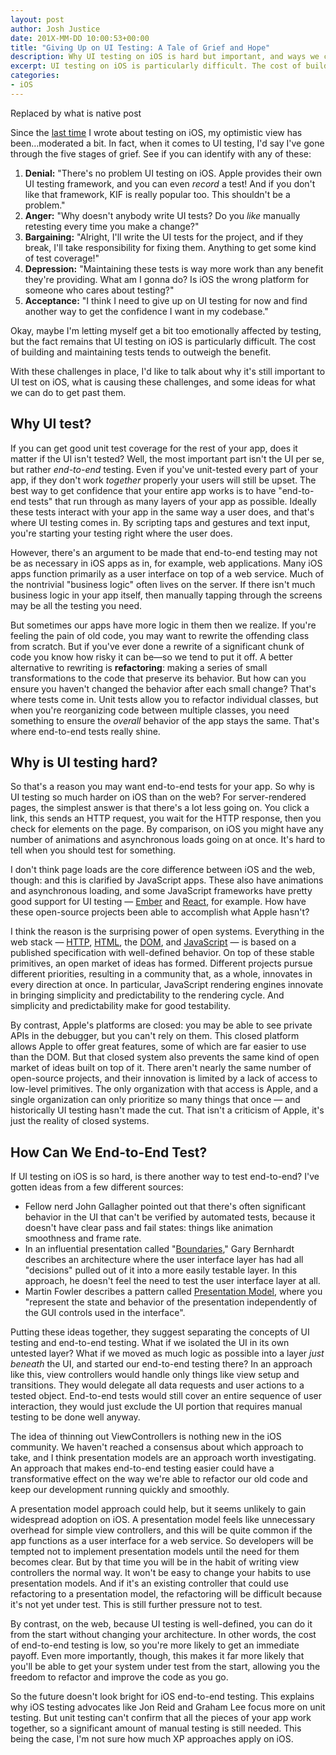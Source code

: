 ```yaml
---
layout: post
author: Josh Justice
date: 201X-MM-DD 10:00:53+00:00
title: "Giving Up on UI Testing: A Tale of Grief and Hope"
description: Why UI testing on iOS is hard but important, and ways we could make it easier.
excerpt: UI testing on iOS is particularly difficult. The cost of building and maintaining tests tends to outweigh the benefit. With these challenges in place, I'd like to talk about why it's still important to UI test on iOS, what is causing these challenges, and some ideas for what we can do to get past them.
categories:
- iOS
---
```


Replaced by what is native post

Since the [last time][last-time] I wrote about testing on iOS, my optimistic view has been…moderated a bit.
In fact, when it comes to UI testing, I'd say I've gone through the five stages of grief.
See if you can identify with any of these:

1. **Denial:** "There's no problem UI testing on iOS.
    Apple provides their own UI testing framework, and you can even *record* a test!
    And if you don't like that framework, KIF is really popular too.
    This shouldn't be a problem."
2. **Anger:** "Why doesn't anybody write UI tests?
    Do you *like* manually retesting every time you make a change?"
3. **Bargaining:** "Alright, I'll write the UI tests for the project, and if they break, I'll take responsibility for fixing them.
    Anything to get some kind of test coverage!"
4. **Depression:** "Maintaining these tests is way more work than any benefit they're providing.
    What am I gonna do?
    Is iOS the wrong platform for someone who cares about testing?"
5. **Acceptance:** "I think I need to give up on UI testing for now and find another way to get the confidence I want in my codebase."

Okay, maybe I'm letting myself get a bit too emotionally affected by testing, but the fact remains that UI testing on iOS is particularly difficult.
The cost of building and maintaining tests tends to outweigh the benefit.

With these challenges in place, I'd like to talk about why it's still important to UI test on iOS, what is causing these challenges, and some ideas for what we can do to get past them.

## Why UI test?

If you can get good unit test coverage for the rest of your app, does it matter if the UI isn't tested?
Well, the most important part isn't the UI per se, but rather *end-to-end* testing.
Even if you've unit-tested every part of your app, if they don't work *together* properly your users will still be upset.
The best way to get confidence that your entire app works is to have "end-to-end tests" that run through as many layers of your app as possible.
Ideally these tests interact with your app in the same way a user does, and that's where UI testing comes in.
By scripting taps and gestures and text input, you're starting your testing right where the user does.

However, there's an argument to be made that end-to-end testing may not be as necessary in iOS apps as in, for example, web applications.
Many iOS apps function primarily as a user interface on top of a web service.
Much of the nontrivial "business logic" often lives on the server.
If there isn't much business logic in your app itself, then manually tapping through the screens may be all the testing you need.

But sometimes our apps have more logic in them then we realize.
If you're feeling the pain of old code, you may want to rewrite the offending class from scratch.
But if you've ever done a rewrite of a significant chunk of code you know how risky it can be—so we tend to put it off.
A better alternative to rewriting is **refactoring**: making a series of small transformations to the code that preserve its behavior.
But how can you ensure you haven't changed the behavior after each small change?
That's where tests come in.
Unit tests allow you to refactor individual classes, but when you're reorganizing code between multiple classes, you need something to ensure the _overall_ behavior of the app stays the same.
That's where end-to-end tests really shine.

## Why is UI testing hard?

So that's a reason you may want end-to-end tests for your app.
So why is UI testing so much harder on iOS than on the web?
For server-rendered pages, the simplest answer is that there's a lot less going on.
You click a link, this sends an HTTP request, you wait for the HTTP response, then you check for elements on the page.
By comparison, on iOS you might have any number of animations and asynchronous loads going on at once.
It's hard to tell when you should test for something.

I don't think page loads are the core difference between iOS and the web, though: and this is clarified by JavaScript apps.
These also have animations and asynchronous loading, and some JavaScript frameworks have pretty good support for UI testing — [Ember][ember] and [React][enzyme], for example.
How have these open-source projects been able to accomplish what Apple hasn't?

I think the reason is the surprising power of open systems.
Everything in the web stack — [HTTP][http], [HTML][html], the [DOM][dom], and [JavaScript][ecmascript] — is based on a published specification with well-defined behavior.
On top of these stable primitives, an open market of ideas has formed.
Different projects pursue different priorities, resulting in a community that, as a whole, innovates in every direction at once.
In particular, JavaScript rendering engines innovate in bringing simplicity and predictability to the rendering cycle.
And simplicity and predictability make for good testability.

By contrast, Apple's platforms are closed: you may be able to see private APIs in the debugger, but you can't rely on them.
This closed platform allows Apple to offer great features, some of which are far easier to use than the DOM.
But that closed system also prevents the same kind of open market of ideas built on top of it.
There aren't nearly the same number of open-source projects, and their innovation is limited by a lack of access to low-level primitives.
The only organization with that access is Apple, and a single organization can only prioritize so many things that once — and historically UI testing hasn't made the cut.
That isn't a criticism of Apple, it's just the reality of closed systems.

## How Can We End-to-End Test?

If UI testing on iOS is so hard, is there another way to test end-to-end?
I've gotten ideas from a few different sources:

- Fellow nerd John Gallagher pointed out that there's often significant behavior in the UI that can't be verified by automated tests, because it doesn't have clear pass and fail states: things like animation smoothness and frame rate.
- In an influential presentation called "[Boundaries][boundaries]," Gary Bernhardt describes an architecture where the user interface layer has had all "decisions" pulled out of it into a more easily testable layer.
    In this approach, he doesn't feel the need to test the user interface layer at all.
- Martin Fowler describes a pattern called [Presentation Model][presentation-model], where you "represent the state and behavior of the presentation independently of the GUI controls used in the interface".

Putting these ideas together, they suggest separating the concepts of UI testing and end-to-end testing.
What if we isolated the UI in its own untested layer?
What if we moved as much logic as possible into a layer *just beneath* the UI, and started our end-to-end testing there?
In an approach like this, view controllers would handle only things like view setup and transitions.
They would delegate all data requests and user actions to a tested object.
End-to-end tests would still cover an entire sequence of user interaction, they would just exclude the UI portion that requires manual testing to be done well anyway.

The idea of thinning out ViewControllers is nothing new in the iOS community.
We haven't reached a consensus about which approach to take, and I think presentation models are an approach worth investigating.
An approach that makes end-to-end testing easier could have a transformative effect on the way we're able to refactor our old code and keep our development running quickly and smoothly.

A presentation model approach could help, but it seems unlikely to gain widespread adoption on iOS. A presentation model feels like unnecessary overhead for simple view controllers, and this will be quite common if the app functions as a user interface for a web service. So developers will be tempted not to implement presentation models until the need for them becomes clear. But by that time you will be in the habit of writing view controllers the normal way. It won't be easy to change your habits to use presentation models. And if it's an existing controller that could use refactoring to a presentation model, the refactoring will be difficult because it's not yet under test. This is still further pressure not to test.

By contrast, on the web, because UI testing is well-defined, you can do it from the start without changing your architecture. In other words, the cost of end-to-end testing is low, so you're more likely to get an immediate payoff. Even more importantly, though, this makes it far more likely that you'll be able to get your system under test from the start, allowing you the freedom to refactor and improve the code as you go.

So the future doesn't look bright for iOS end-to-end testing. This explains why iOS testing advocates like Jon Reid and Graham Lee focus more on unit testing. But unit testing can't confirm that all the pieces of your app work together, so a significant amount of manual testing is still needed. This being the case, I'm not sure how much XP approaches apply on iOS.

[last-time]: https://www.bignerdranch.com/blog/a-rubyists-perspective-on-testing-in-swift/
[ember]: https://guides.emberjs.com/v2.11.0/testing/acceptance/
[enzyme]: https://github.com/airbnb/enzyme
[http]: https://www.w3.org/Protocols/rfc2616/rfc2616.html
[html]: https://www.w3.org/TR/html5/
[dom]: https://www.w3.org/DOM/DOMTR
[ecmascript]: http://www.ecma-international.org/publications/standards/Ecma-262.htm
[boundaries]: https://www.destroyallsoftware.com/talks/boundaries
[presentation-model]: https://martinfowler.com/eaaDev/PresentationModel.html
